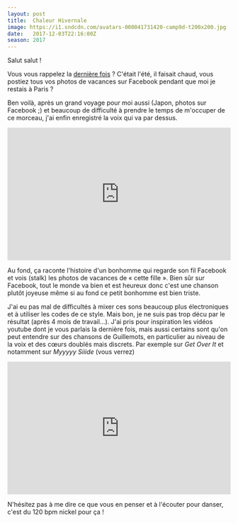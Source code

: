 ```yaml
---
layout: post
title:  Chaleur Hivernale
image: https://i1.sndcdn.com/avatars-000041731420-camp9d-t200x200.jpg
date:   2017-12-03T22:16:00Z
season: 2017
---
```



Salut salut !

Vous vous rappelez la [dernière fois]({{page.previous.url}}) ? C'était l'été, il faisait chaud,
vous postiez tous vos photos de vacances sur Facebook pendant que moi je restais à Paris ?

Ben voilà, après un grand voyage pour moi aussi (Japon, photos sur Facebook ;) et beaucoup
de difficulté à prendre le temps de m'occuper de ce morceau, j'ai enfin enregistré la voix
qui va par dessus.

<iframe width="100%" height="300" scrolling="no" frameborder="no" src="https://w.soundcloud.com/player/?url=https%3A//api.soundcloud.com/tracks/364525289&amp;color=ff5500&amp;auto_play=false&amp;hide_related=false&amp;show_comments=true&amp;show_user=true&amp;show_reposts=false&amp;visual=true"></iframe>

Au fond, ça raconte l'histoire d'un bonhomme qui regarde son fil Facebook et vois (stalk) les
photos de vacances de « cette fille ». Bien sûr sur Facebook, tout le monde va bien et est heureux
donc c'est une chanson plutôt joyeuse même si au fond ce petit bonhomme est bien triste.


J'ai eu pas mal de difficultés à mixer ces sons beaucoup plus électroniques et à utiliser les codes
de ce style. Mais bon, je ne suis pas trop décu par le résultat (après 4 mois de travail…). J'ai pris
pour inspiration les vidéos youtube dont je vous parlais la dernière fois, mais aussi certains sont
qu'on peut entendre sur des chansons de Guillemots, en particulier au niveau de la voix et des cœurs
doublés mais discrets. Par exemple sur _Get Over It_ et notamment sur _Myyyyy Siiide_ (vous verrez)

<iframe width="100%" height="300" src="https://www.youtube.com/embed/ijDsMdRFlIw" frameborder="0" allowfullscreen></iframe>


N'hésitez pas à me dire ce que vous en penser et à l'écouter pour danser, c'est du 120 bpm nickel pour ça !

